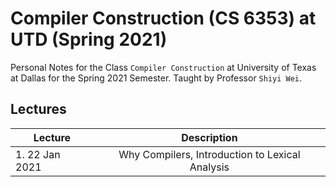 # Compiler Construction (CS 6353) at UTD (Spring 2021)

Personal Notes for the Class `Compiler Construction` at University of Texas at Dallas for the Spring 2021 Semester. Taught by Professor `Shiyi Wei`. 

## [](#lectures)Lectures 

| Lecture            |                   Description                   |
| ------------------ | :---------------------------------------------: |
| 1.     22 Jan 2021 | Why Compilers, Introduction to Lexical Analysis |


